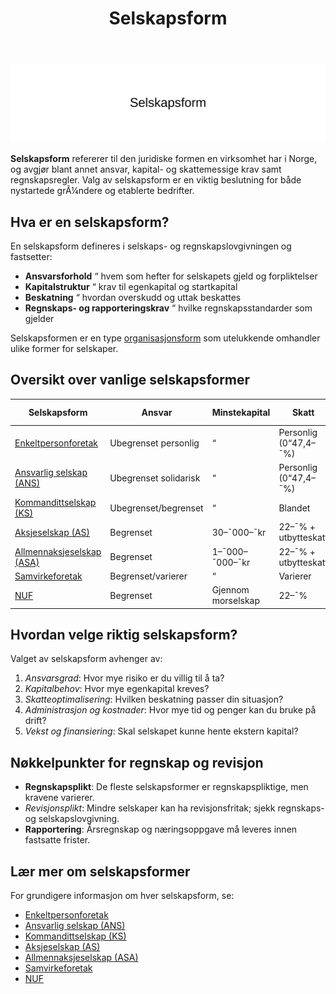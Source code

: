﻿---
title: "Selskapsform"
meta_title: "Selskapsform"
meta_description: '![Oversikt over selskapsformer i Norge](selskapsform-image.svg)'
slug: selskapsform
type: blog
layout: pages/single
---

![Oversikt over selskapsformer i Norge](selskapsform-image.svg)

**Selskapsform** refererer til den juridiske formen en virksomhet har i Norge, og avgjør blant annet ansvar, kapital- og skattemessige krav samt regnskapsregler. Valg av selskapsform er en viktig beslutning for både nystartede grÃ¼ndere og etablerte bedrifter.

## Hva er en selskapsform?

En selskapsform defineres i selskaps- og regnskapslovgivningen og fastsetter:

- **Ansvarsforhold** “ hvem som hefter for selskapets gjeld og forpliktelser
- **Kapitalstruktur** “ krav til egenkapital og startkapital
- **Beskatning** “ hvordan overskudd og uttak beskattes
- **Regnskaps- og rapporteringskrav** “ hvilke regnskapsstandarder som gjelder

Selskapsformen er en type [organisasjonsform](/blogs/regnskap/organisasjonsform "Organisasjonsform: Komplett Guide til Selskapsformer i Norge") som utelukkende omhandler ulike former for selskaper.

## Oversikt over vanlige selskapsformer

| Selskapsform | Ansvar | Minstekapital | Skatt | Mer info |
|--------------|--------|---------------|-------|----------|
| [Enkeltpersonforetak](/blogs/regnskap/hva-er-enkeltpersonforetak "Hva er et Enkeltpersonforetak (ENK)?") | Ubegrenset personlig | “ | Personlig (0“47,4–¯%) | ENK |
| [Ansvarlig selskap (ANS)](/blogs/regnskap/ansvarlig-selskap "Hva er et Ansvarlig Selskap (ANS)?") | Ubegrenset solidarisk | “ | Personlig (0“47,4–¯%) | ANS |
| [Kommandittselskap (KS)](/blogs/regnskap/hva-er-kommandittselskap "Hva er Kommandittselskap (KS)?") | Ubegrenset/begrenset | “ | Blandet | KS |
| [Aksjeselskap (AS)](/blogs/regnskap/hva-er-et-aksjeselskap "Hva er et Aksjeselskap (AS)?") | Begrenset | 30–¯000–¯kr | 22–¯% + utbytteskatt | AS |
| [Allmennaksjeselskap (ASA)](/blogs/regnskap/hva-er-asa "Hva er ASA? En Guide til Allmennaksjeselskap (ASA)") | Begrenset | 1–¯000–¯000–¯kr | 22–¯% + utbytteskatt | ASA |
| [Samvirkeforetak](/blogs/regnskap/samvirkeforetak "Samvirkeforetak: Hva er det?") | Begrenset/varierer | “ | Varierer | SA |
| [NUF](/blogs/regnskap/hva-er-nuf-selskapsform "Hva er NUF? Norskregistrert Utenlandsk Foretak") | Begrenset | Gjennom morselskap | 22–¯% | NUF |

## Hvordan velge riktig selskapsform?

Valget av selskapsform avhenger av:

1. *Ansvarsgrad*: Hvor mye risiko er du villig til å ta?
2. *Kapitalbehov*: Hvor mye egenkapital kreves?
3. *Skatteoptimalisering*: Hvilken beskatning passer din situasjon?
4. *Administrasjon og kostnader*: Hvor mye tid og penger kan du bruke på drift?
5. *Vekst og finansiering*: Skal selskapet kunne hente ekstern kapital?

## Nøkkelpunkter for regnskap og revisjon

- **Regnskapsplikt**: De fleste selskapsformer er regnskapspliktige, men kravene varierer.
- *Revisjonsplikt*: Mindre selskaper kan ha revisjonsfritak; sjekk regnskaps- og selskapslovgivning.
- **Rapportering**: Årsregnskap og næringsoppgave må leveres innen fastsatte frister.

## Lær mer om selskapsformer

For grundigere informasjon om hver selskapsform, se:

- [Enkeltpersonforetak](/blogs/regnskap/hva-er-enkeltpersonforetak "Hva er et Enkeltpersonforetak (ENK)?")
- [Ansvarlig selskap (ANS)](/blogs/regnskap/ansvarlig-selskap "Hva er et Ansvarlig Selskap (ANS)?")
- [Kommandittselskap (KS)](/blogs/regnskap/hva-er-kommandittselskap "Hva er Kommandittselskap (KS)?")
- [Aksjeselskap (AS)](/blogs/regnskap/hva-er-et-aksjeselskap "Hva er et Aksjeselskap (AS)?")
- [Allmennaksjeselskap (ASA)](/blogs/regnskap/hva-er-asa "Hva er ASA? En Guide til Allmennaksjeselskap (ASA)")
- [Samvirkeforetak](/blogs/regnskap/samvirkeforetak "Samvirkeforetak: Hva er det?")
- [NUF](/blogs/regnskap/hva-er-nuf-selskapsform "Hva er NUF? Norskregistrert Utenlandsk Foretak")









